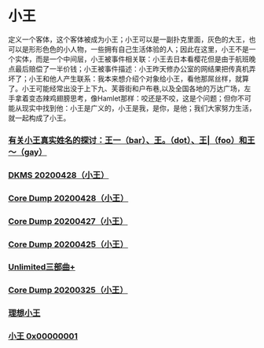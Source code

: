 # 小王

定义一个客体，这个客体被成为小王；小王可以是一副扑克里面，灰色的大王，也可以是形形色色的小人物，一些拥有自己生活体验的人；因此在这里，小王不是一个实体，而是一个中间层，小王被事件相关联：小王去日本看樱花但是由于航班晚点最后赔偿了一半价钱；小王被事件描述：小王昨天修办公室的网结果把传真机弄坏了；小王和他人产生联系：我本来想介绍个对象给小王，看他那屌丝样，就算了。小王可能经常出没于上下九、芙蓉街和户布巷,以及全国各地的万达广场，左手拿着变态辣鸡翅膀思考，像Hamlet那样：咬还是不咬，这是个问题；但你不可能从现实中找到他：小王是广义的，小王是我，是你，是他；我们大家努力生活，就一起构成了小王。

### [有关小王真实姓名的探讨：王一（bar）、王。（dot）、王|（foo）和王～（gay）](rabble_wang/name.md)

### [DKMS 20200428（小王）](rabble_wang/dkms-20200428.md)

### [Core Dump 20200428（小王）](rabble_wang/coredump-20200428.md)

### [Core Dump 20200427（小王）](rabble_wang/coredump-20200427.md)

### [Core Dump 20200425（小王）](rabble_wang/coredump-20200425.md)

### [Unlimited三部曲+](rabble_wang/unlimited-trilogy.md)

### [Core Dump 20200325（小王）](rabble_wang/coredump-20200325.md)

### [理想小王](rabble_wang/r-for-rabble.md)

### [小王 0x00000001](rabble_wang/v-0x00000001.md)
